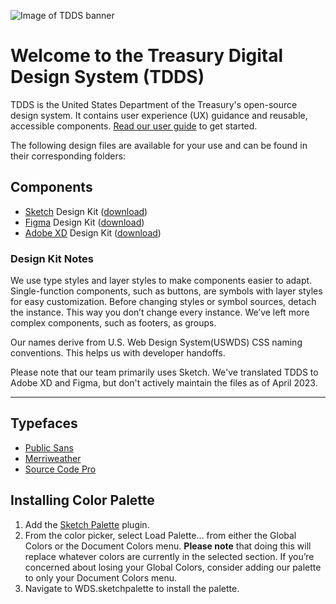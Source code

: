 ![Image of TDDS banner](https://repository-images.githubusercontent.com/214237081/8d4b8a80-f5b3-11e9-8be9-d08314457a48)

# Welcome to the Treasury Digital Design System (TDDS)

TDDS is the United States Department of the Treasury's open-source design system. It contains user experience (UX) guidance and reusable, accessible components. [Read our user guide](https://treasury.invisionapp.com/dsm/u-s-department-of-the-treasury/tdds) to get started.

The following design files are available for your use and can be found in their corresponding folders:

## Components
- [Sketch](http://sketch.com) Design Kit ([download](https://github.com/US-Department-of-the-Treasury/tdds/raw/master/Components/tdds-components.sketch))
- [Figma](http://figma.com) Design Kit ([download](https://github.com/US-Department-of-the-Treasury/tdds/blob/master/Components/Treasury%20Digital%20Design%20System%20(TDDS).fig))
- [Adobe XD](https://creativecloud.adobe.com/apps/all/desktop) Design Kit ([download](https://github.com/US-Department-of-the-Treasury/tdds/blob/master/Components/tdds-components.xd))


### Design Kit Notes
We use type styles and layer styles to make components easier to adapt. Single-function components, such as buttons, are symbols with layer styles for easy customization. Before changing styles or symbol sources, detach the instance. This way you don’t change every instance. We’ve left more complex components, such as footers, as groups.

Our names derive from U.S. Web Design System(USWDS) CSS naming conventions. This helps us with developer handoffs.

Please note that our team primarily uses Sketch. We've translated TDDS to Adobe XD and Figma, but don't actively maintain the files as of April 2023.

---

## Typefaces
- [Public Sans](https://fonts.google.com/specimen/Public+Sans)
- [Merriweather](https://fonts.google.com/specimen/Merriweather)
- [Source Code Pro](https://fonts.google.com/specimen/Source+Code+Pro)


## Installing Color Palette

1.  Add the [Sketch Palette](https://github.com/andrewfiorillo/sketch-palettes) plugin.
2.  From the color picker, select Load Palette... from either the Global Colors or the Document Colors menu. **Please note** that doing this will replace whatever colors are currently in the selected section. If you’re concerned about losing your Global Colors, consider adding our palette to only your Document Colors menu.
3. Navigate to WDS.sketchpalette to install the palette.


